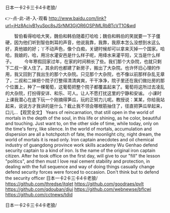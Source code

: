 
日本一卡2卡三卡4卡老狼/




👉-点-此-进-入-观看  http://www.baidu.com/link?url=jHz8AcivB1yuSpc8sJSrNM3GjOR6OSPiMLRbBTcVT1O&wd




　　智伯看得哈哈大笑，魏伯和韩伯随着打哈哈；魏伯和韩伯的笑就要一下子僵硬，因为他们听到智伯刺耳的声音，他说我靠，我靠，我原本怎么没想到水这么好，真他娘的好；丫不动声色，像个白痴，关键时候却可以拿来灭掉一个国家。哈哈，我娘的，哈，用汾水灌安邑是什么样子呢，用绛水来灌平阳，又当是什么样子。
　　今年寒假回家过年，在家的时间稍长了些。我们那个大杂院，也就只剩下二叔一家人住了。其余的也都建了新房子，搬出了大杂院。也许怀旧心理的作用，我又回到了我出生的那个大杂院。只见那个大杂院，也不像以前那样杂乱无章了，二叔和二婶把个院子打整得清清爽爽，干干净净，院子里还在我们做灶房的那个位置上，种了一棵葡萄，这葡萄把整个院子都覆盖起来了。葡萄将这所过去凌乱的大杂院，打扮得安详、和乐、可人。让人不愿打扰这里的宁静和安谧。
小课时上课我潜心在底下玩一个刚摘得笋瓜，玩的正努力儿呢。教授说：某某，你给我站起来，说说方才我讲的是什么？截止我不领会哪根筋抽住了，径直把笋瓜举起来，口儿...【观赏全文】
Years of reincarnation, that still open in the world of mortals in the depth of the soul, in this life or shining, as he color, beautiful and touching.
Just want to, on the other side of time, while today, only on the time's ferry, like silence.
In the world of mortals, accumulation and dispersion are all a hotchpotch of fate, the moonlight city, night dream, the world of mortals it is read only.
Iron captain anecdotes and oil chemical industry of guangdong province work skills academy Wu Genhao defend security captain to a kind of iron.
Is the name of the original iron captain citizen.
After he took office on the first day, will give to our "fill" the lesson "politics", and then must I love real cement stability and protection, in dealing with the full sequence and way of doing things casually change defend security forces were forced to occasion.
Don't think but to defend the security officer
日本一卡2卡三卡4卡老狼/ https://github.com/thredse/jtqlet
https://github.com/goodraes/pvlt
https://github.com/qdouban/djui
https://github.com/webnewse/bflcwi
https://github.com/cctnews/tdid





日本一卡2卡三卡4卡老狼/
